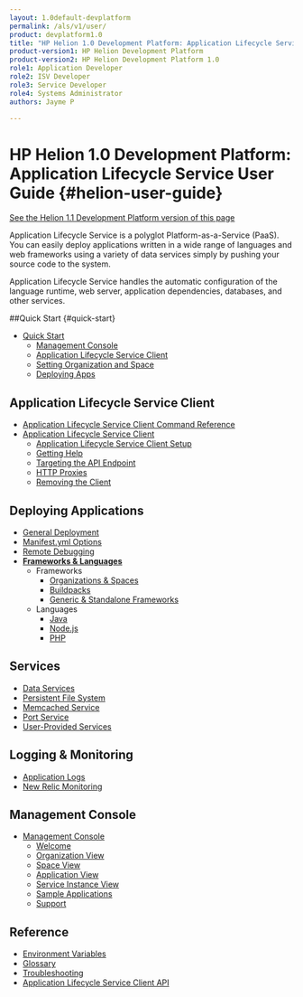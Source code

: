 ```yaml
---
layout: 1.0default-devplatform
permalink: /als/v1/user/
product: devplatform1.0
title: "HP Helion 1.0 Development Platform: Application Lifecycle Service User Guide "
product-version1: HP Helion Development Platform
product-version2: HP Helion Development Platform 1.0
role1: Application Developer 
role2: ISV Developer
role3: Service Developer
role4: Systems Administrator
authors: Jayme P

---
```

<!--PUBLISHED-->

# HP Helion 1.0 Development Platform: Application Lifecycle Service User Guide {#helion-user-guide}
[See the Helion 1.1 Development Platform version of this page](/helion/devplatform/1.1/als/user/)

Application Lifecycle Service is a polyglot Platform-as-a-Service (PaaS). You can easily
deploy applications written in a wide range of languages and web
frameworks using a variety of data services simply by pushing your
source code to the system.

Application Lifecycle Service handles the automatic configuration of the language runtime, web server, application dependencies, databases, and other services.

##Quick Start {#quick-start}

-   [Quick Start](/als/v1/user/quick-start/)
    -   [Management Console](/als/v1/user/quick-start/#management-console)
    -   [Application Lifecycle Service Client](/als/v1/user/quick-start/#helion-client)
    -   [Setting Organization and
        Space](/als/v1/user/quick-start/#setting-organization-and-space)
    -   [Deploying Apps](/als/v1/user/quick-start/#deploying-apps)

Application Lifecycle Service Client[](#helion-client "Permalink to this headline")
-----------------------------------------------------------------
-   [Application Lifecycle Service Client Command Reference](/als/v1/user/reference/client-ref/)
-   [Application Lifecycle Service Client](/als/v1/user/client/)
    -   [Application Lifecycle Service Client Setup](/als/v1/user/client/#helion-client-setup)
    -   [Getting Help](/als/v1/user/client/#getting-help)
    -   [Targeting the API
        Endpoint](/als/v1/user/client/#targeting-the-api-endpoint)
    -   [HTTP Proxies](/als/v1/user/client/#http-proxies)
    -   [Removing the Client](/als/v1/user/client/#removing-the-client)



Deploying Applications[](#deploying-applications "Permalink to this headline")
-------------------------------------------------------------------------------

-   [General Deployment](/als/v1/user/deploy/)
-   [Manifest.yml Options](/als/v1/user/deploy/manifestyml/)
-   [Remote Debugging](/als/v1/user/deploy/app-debug/)
-   [**Frameworks & Languages**](/als/v1/user/deploy/#language-specific-deploy)
	-   Frameworks
	    -   [Organizations & Spaces](/als/v1/user/deploy/orgs-spaces/)
	    -   [Buildpacks](/als/v1/user/deploy/buildpack/)
	    -   [Generic & Standalone Frameworks](/als/v1/user/deploy/other-frameworks/)    
    -   Languages
	    -   [Java](/als/v1/user/deploy/languages/java/)
	    -   [Node.js](/als/v1/user/deploy/languages/node/)
	    -   [PHP](/als/v1/user/deploy/languages/php/)
	 

Services[](#services "Permalink to this headline")
---------------------------------------------------

-   [Data Services](/als/v1/user/services/data-services/)
-   [Persistent File System](/als/v1/user/services/filesystem/)
-   [Memcached Service](/als/v1/user/services/memcached/)
-   [Port Service](/als/v1/user/services/port-service/)
-   [User-Provided Services](/als/v1/user/services/user-provided/)

Logging & Monitoring[](#logging-monitoring "Permalink to this headline")
-------------------------------------------------------------------------

-   [Application Logs](/als/v1/user/deploy/app-logs/)
-   [New Relic Monitoring](/als/v1/user/deploy/newrelic/)

Management Console[](#management-console "Permalink to this headline")
-----------------------------------------------------------------------

-   [Management Console](/als/v1/admin/console/customize/)
    -   [Welcome](/als/v1/admin/console/customize/#welcome)
    -   [Organization View](/als/v1/admin/console/customize/#organization-view)
    -   [Space View](/als/v1/admin/console/customize/#space-view)
    -   [Application View](/als/v1/admin/console/customize/#application-view)
    -   [Service Instance
        View](/als/v1/admin/console/customize/#service-instance-view)
    -   [Sample Applications](/als/v1/admin/console/customize/#app-store)
    -   [Support](/als/v1/admin/console/customize/#support)

Reference[](#reference "Permalink to this headline")
-----------------------------------------------------

-   [Environment Variables](/als/v1/user/reference/environment/)
-   [Glossary](reference/glossary)
-   [Troubleshooting](reference/troubleshoot)
-   [Application Lifecycle Service Client API](/als/v1/user/reference/api/)

